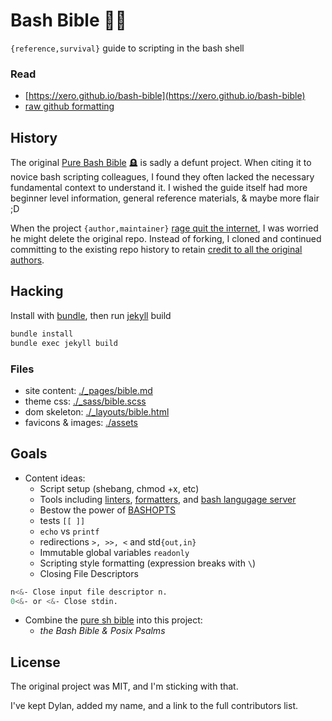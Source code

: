 # Bash Bible 🐚📖
`{reference,survival}` guide to scripting in the bash shell

### Read

* [https://xero.github.io/bash-bible](https://xero.github.io/bash-bible)
* [raw github formatting](https://github.com/xero/bash-bible/blob/gh-pages/_pages/bible.md)

## History
The original [Pure Bash Bible](https://github.com/dylanaraps/pure-bash-bible) 🪦 is sadly a defunt project. When citing it to novice bash scripting colleagues, I found they often lacked the necessary fundamental context to understand it. I wished the guide itself had more beginner level information, general reference materials, & maybe more flair ;D

When the project `{author,maintainer}` [rage quit the internet](https://github.com/dylanaraps/dylanaraps/commit/811599cc564418e242f23a11082299323e7f62f8), I was worried he might delete the original repo. Instead of forking, I cloned and continued committing to the existing repo history to retain [credit to all the original authors](https://github.com/xero/bash-bible/graphs/contributors).

## Hacking
Install with [bundle](https://bundler.io), then run [jekyll](https://jekyllrb.com) build

```sh
bundle install
bundle exec jekyll build
```

### Files
* site content: [./_pages/bible.md](_pages/bible.md)
* theme css: [./_sass/bible.scss](_sass/bible.scss)
* dom skeleton: [./_layouts/bible.html](_layouts/bible.html)
* favicons & images: [./assets](assets)

## Goals
* Content ideas:
    * Script setup (shebang, chmod +x, etc)
    * Tools including [linters](https://github.com/koalaman/shellcheck), [formatters](https://github.com/mvdan/sh#shfmt), and [bash langugage server](https://github.com/bash-lsp/bash-language-server)
    * Bestow the power of [BASHOPTS](https://www.gnu.org/software/bash/manual/html_node/The-Shopt-Builtin.html)
    * tests `[[ ]]`
    * `echo` vs `printf`
    * redirections `>, >>, <` and std`{out,in}`
    * Immutable global variables `readonly`
    * Scripting style formatting (expression breaks with `\`)
    * Closing File Descriptors
```sh
n<&- Close input file descriptor n.
0<&- or <&- Close stdin.
```
* Combine the [pure sh bible](https://github.com/dylanaraps/pure-sh-bible) into this project:
    * _the Bash Bible & Posix Psalms_

## License
The original project was MIT, and I'm sticking with that.

I've kept Dylan, added my name, and a link to the full contributors list.
